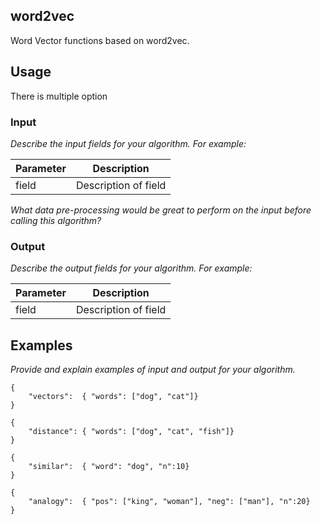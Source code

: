 ## word2vec

Word Vector functions based on word2vec.

## Usage

There is multiple option

### Input

_Describe the input fields for your algorithm. For example:_

| Parameter | Description |
| --------- | ----------- |
| field     | Description of field |

_What data pre-processing would be great to perform on the input before calling this algorithm?_

### Output

_Describe the output fields for your algorithm. For example:_

| Parameter | Description |
| --------- | ----------- |
| field     | Description of field |

## Examples

_Provide and explain examples of input and output for your algorithm._

```
{
    "vectors":  { "words": ["dog", "cat"]}
}

{
    "distance": { "words": ["dog", "cat", "fish"]}
}

{
    "similar":  { "word": "dog", "n":10} 
}

{
    "analogy":  { "pos": ["king", "woman"], "neg": ["man"], "n":20}
}
```
